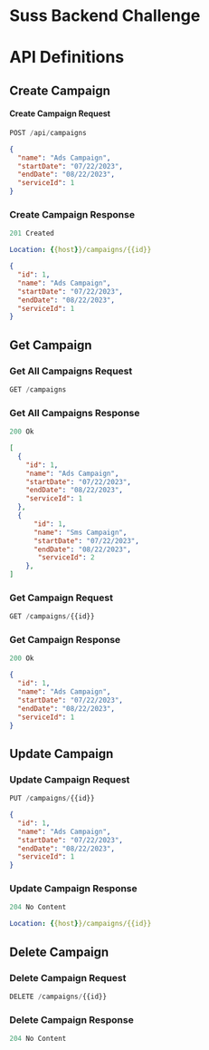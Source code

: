 # Suss Backend Challenge

# API Definitions


## Create Campaign

#### Create Campaign Request

```js
POST /api/campaigns
```

```json
{
  "name": "Ads Campaign",
  "startDate": "07/22/2023",
  "endDate": "08/22/2023",
  "serviceId": 1
}
```

### Create Campaign Response

```js
201 Created
```

```yml
Location: {{host}}/campaigns/{{id}}
```

```json
{
  "id": 1,
  "name": "Ads Campaign",
  "startDate": "07/22/2023",
  "endDate": "08/22/2023",
  "serviceId": 1
}
```

## Get Campaign

### Get All Campaigns Request

```js
GET /campaigns
```

### Get All Campaigns Response

```js
200 Ok
```

```json
[
  {
    "id": 1,
    "name": "Ads Campaign",
    "startDate": "07/22/2023",
    "endDate": "08/22/2023",
    "serviceId": 1
  },
  {
      "id": 1,
      "name": "Sms Campaign",
      "startDate": "07/22/2023",
      "endDate": "08/22/2023",
       "serviceId": 2
    },
]
```
### Get Campaign Request

```js
GET /campaigns/{{id}}
```

### Get Campaign Response

```js
200 Ok
```

```json
{
  "id": 1,
  "name": "Ads Campaign",
  "startDate": "07/22/2023",
  "endDate": "08/22/2023",
  "serviceId": 1
}
```

## Update Campaign

### Update Campaign Request

```js
PUT /campaigns/{{id}}
```

```json
{
  "id": 1,
  "name": "Ads Campaign",
  "startDate": "07/22/2023",
  "endDate": "08/22/2023",
  "serviceId": 1
}
```

### Update Campaign Response

```js
204 No Content
```

```yml
Location: {{host}}/campaigns/{{id}}
```

## Delete Campaign

### Delete Campaign Request

```js
DELETE /campaigns/{{id}}
```

### Delete Campaign Response

```js
204 No Content
```
